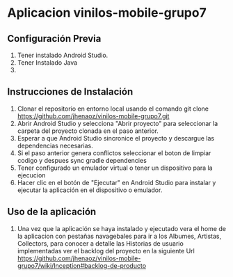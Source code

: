# Aplicacion vinilos-mobile-grupo7

## Configuración Previa 
  1. Tener instalado Android Studio.
  2. Tener Instalado Java 
  3. 
## Instrucciones de Instalación
  1. Clonar el repositorio en entorno local usando el comando git clone https://github.com/jhenaoz/vinilos-mobile-grupo7.git
  2. Abrir Android Studio y selecciona "Abrir proyecto" para seleccionar la carpeta del proyecto clonada en el paso anterior.
  3. Esperar a que Android Studio sincronice el proyecto y descargue las dependencias necesarias.
  4. Si el paso anterior genera conflictos seleccionar el boton de limpiar codigo y despues sync gradle dependencies
  5. Tener configurado un emulador virtual o tener un dispositivo para la ejecucion
  6. Hacer clic en el botón de "Ejecutar" en Android Studio para instalar y ejecutar la aplicación en el dispositivo o emulador.
 
## Uso de la aplicación
  1. Una vez que la aplicación se haya instalado y ejecutado vera el home de la aplicacion con pestañas navagebales para ir a los Albumes, Artistas, Collectors, para conocer a detalle las Historias de usuario implementadas ver el backlog del proyecto en la siguiente Url https://github.com/jhenaoz/vinilos-mobile-grupo7/wiki/Inception#backlog-de-producto 



